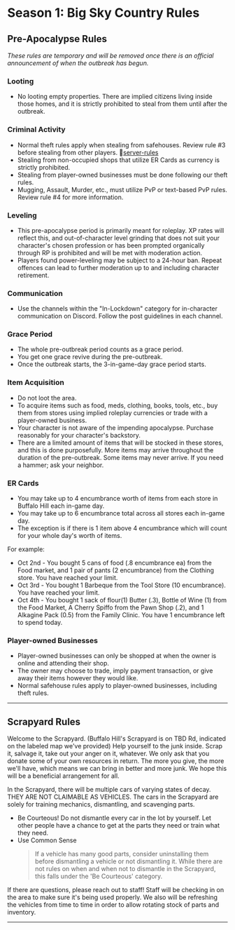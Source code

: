 # Season 1: Big Sky Country Rules

## Pre-Apocalypse Rules

*These rules are temporary and will be removed once there is an official announcement of when the outbreak has begun.*

### Looting

- No looting empty properties. There are implied citizens living inside those homes, and it is strictly prohibited to steal from them until after the outbreak.

### Criminal Activity

- Normal theft rules apply when stealing from safehouses. Review rule #3 before stealing from other players. 📕[server-rules](link-to-server-rules)
- Stealing from non-occupied shops that utilize ER Cards as currency is strictly prohibited.
- Stealing from player-owned businesses must be done following our theft rules.
- Mugging, Assault, Murder, etc., must utilize PvP or text-based PvP rules. Review rule #4 for more information.

### Leveling

- This pre-apocalypse period is primarily meant for roleplay. XP rates will reflect this, and out-of-character level grinding that does not suit your character's chosen profession or has been prompted organically through RP is prohibited and will be met with moderation action.
- Players found power-leveling may be subject to a 24-hour ban. Repeat offences can lead to further moderation up to and including character retirement.

### Communication

- Use the channels within the "In-Lockdown" category for in-character communication on Discord. Follow the post guidelines in each channel.

### Grace Period

- The whole pre-outbreak period counts as a grace period.
- You get one grace revive during the pre-outbreak.
- Once the outbreak starts, the 3-in-game-day grace period starts.

### Item Acquisition

- Do not loot the area.
- To acquire items such as food, meds, clothing, books, tools, etc., buy them from stores using implied roleplay currencies or trade with a player-owned business.
- Your character is not aware of the impending apocalypse. Purchase reasonably for your character's backstory.
- There are a limited amount of items that will be stocked in these stores, and this is done purposefully. More items may arrive throughout the duration of the pre-outbreak. Some items may never arrive. If you need a hammer; ask your neighbor.

### ER Cards

- You may take up to 4 encumbrance worth of items from each store in Buffalo Hill each in-game day.
- You may take up to 6 encumbrance total across all stores each in-game day.
- The exception is if there is 1 item above 4 encumbrance which will count for your whole day's worth of items.

For example:
- Oct 2nd - You bought 5 cans of food (.8 encumbrance ea) from the Food market, and 1 pair of pants (2 encumbrance) from the Clothing store. You have reached your limit.
- Oct 3rd - You bought 1 Barbeque from the Tool Store (10 encumbrance). You have reached your limit.
- Oct 4th - You bought 1 sack of flour(1) Butter (.3), Bottle of Wine (1) from the Food Market, A Cherry Spiffo from the Pawn Shop (.2), and 1 Alkagine Pack (0.5) from the Family Clinic. You have 1 encumbrance left to spend today.

### Player-owned Businesses

- Player-owned businesses can only be shopped at when the owner is online and attending their shop.
- The owner may choose to trade, imply payment transaction, or give away their items however they would like.
- Normal safehouse rules apply to player-owned businesses, including theft rules.


---

## Scrapyard Rules

Welcome to the Scrapyard. (Buffalo Hill's Scrapyard is on TBD Rd, indicated on the labeled map we've provided) Help yourself to the junk inside. Scrap it, salvage it, take out your anger on it, whatever. We only ask that you donate some of your own resources in return. The more you give, the more we'll have, which means we can bring in better and more junk. We hope this will be a beneficial arrangement for all.

In the Scrapyard, there will be multiple cars of varying states of decay. THEY ARE NOT CLAIMABLE AS VEHICLES. The cars in the Scrapyard are solely for training mechanics, dismantling, and scavenging parts.

- Be Courteous! Do not dismantle every car in the lot by yourself. Let other people have a chance to get at the parts they need or train what they need.
- Use Common Sense
  > If a vehicle has many good parts, consider uninstalling them before dismantling a vehicle or not dismantling it. While there are not rules on when and when not to dismantle in the Scrapyard, this falls under the 'Be Courteous' category.

If there are questions, please reach out to staff! Staff will be checking in on the area to make sure it's being used properly. We also will be refreshing the vehicles from time to time in order to allow rotating stock of parts and inventory.

--- 
